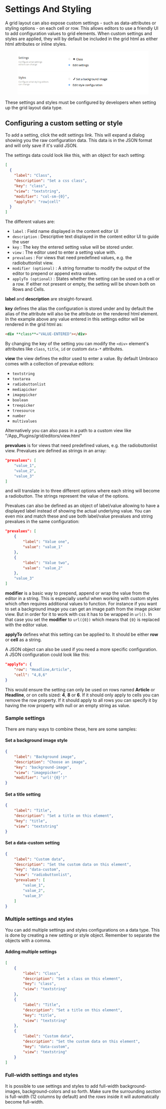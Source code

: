 # Settings And Styling

A grid layout can also expose custom settings - such as data-attributes or styling options - on each cell or row. This allows editors to use a friendly UI to add configuration values to grid elements. When custom settings and styles are applied, they will by default be included in the grid html as either html attributes or inline styles.

<figure><img src="../../../../../../../10/umbraco-cms/fundamentals/backoffice/property-editors/built-in-property-editors/grid-layout/Images/settings.png" alt=""><figcaption></figcaption></figure>

These settings and styles must be configured by developers when setting up the grid layout data type.

## Configuring a custom setting or style

To add a setting, click the edit settings link. This will expand a dialog showing you the raw configuration data. This data is in the JSON format and will only save if it's valid JSON.

The settings data could look like this, with an object for each setting:

```json
[
  {
    "label": "Class",
    "description": "Set a css class",
    "key": "class",
    "view": "textstring",
    "modifier": "col-sm-{0}",
    "applyTo": "row|cell"
  }
]
```

The different values are:

* `label` : Field name displayed in the content editor UI
* `description` : Descriptive text displayed in the content editor UI to guide the user
* `key` : The key the entered setting value will be stored under.
* `view` : The editor used to enter a setting value with.
* `prevalues` : For views that need predefined values, e.g. the radiobuttonlist view.
* `modifier (optional)` : A string formatter to modify the output of the editor to prepend or append extra values.
* `applyTo (optional)` : States whether the setting can be used on a cell or a row. If either not present or empty, the setting will be shown both on Rows and Cells.

**label** and **description** are straight-forward.

**key** defines the alias the configuration is stored under and by default the alias of the attribute will also be the attribute on the rendered html element. In the example above any value entered in this settings editor will be rendered in the grid html as:

```html
<div **class**="VALUE-ENTERED"></div>
```

By changing the key of the setting you can modify the `<div>` element's attributes like `class`, `title`, `id` or custom `data-*` attributes.

**view** the view defines the editor used to enter a value. By default Umbraco comes with a collection of prevalue editors:

* `textstring`
* `textarea`
* `radiobuttonlist`
* `mediapicker`
* `imagepicker`
* `boolean`
* `treepicker`
* `treesource`
* `number`
* `multivalues`

Alternatively you can also pass in a path to a custom view like "/App\_Plugins/grid/editors/view.html"

**prevalues** is for views that need predefined values, e.g. the radiobuttonlist view. Prevalues are defined as strings in an array:

```json
"prevalues": [
    "value_1",
    "value_2",
    "value_3"
]
```

and will translate in to three different options where each string will become a radiobutton. The strings represent the value of the options.

Prevalues can also be defined as an object of label/value allowing to have a displayed label instead of showing the actual underlying value. You can even mix and match these and use both label/value prevalues and string prevalues in the same configuration:

```json
"prevalues": [
    {
        "label": "Value one",
        "value": "value_1"
    },
    {
        "label": "Value two",
        "value": "value_2"
    },
    "value_3"
]
```

**modifier** is a basic way to prepend, append or wrap the value from the editor in a string. This is especially useful when working with custom styles which often requires additional values to function. For instance if you want to set a background image you can get an image path from the image picker view. But in order for it to work with css it has to be wrapped in `url()`. In that case you set the **modifier** to `url({0})` which means that `{0}` is replaced with the editor value.

**applyTo** defines what this setting can be applied to. It should be either **row** or **cell** as a string.

A JSON object can also be used if you need a more specific configuration. A JSON configuration could look like this:

```json
"applyTo": {
    "row": "Headline,Article",
    "cell": "4,8,6"
}
```

This would ensure the setting can only be used on rows named **Article** or **Headline**, or on cells sized: **4**, **8** or **6**. If it should only apply to cells you can remove the row property. If it should apply to all rows you can specify it by having the row property with null or an empty string as value.

### Sample settings

There are many ways to combine these, here are some samples:

#### Set a background image style

```json
{
    "label": "Background image",
    "description": "Choose an image",
    "key": "background-image",
    "view": "imagepicker",
    "modifier": "url('{0}')"
}
```

#### Set a title setting

```json
{
    "label": "Title",
    "description": "Set a title on this element",
    "key": "title",
    "view": "textstring"
}
```

#### Set a data-custom setting

```json
{
    "label": "Custom data",
    "description": "Set the custom data on this element",
    "key": "data-custom",
    "view": "radiobuttonlist",
    "prevalues": [
        "value_1",
        "value_2",
        "value_3"
    ]
}
```

### Multiple settings and styles

You can add multiple settings and styles configurations on a data type. This is done by creating a new setting or style object. Remember to separate the objects with a comma.

#### Adding multiple settings

```json
[
    {
        "label": "Class",
        "description": "Set a class on this element",
        "key": "class",
        "view": "textstring"
    },
    {
        "label": "Title",
        "description": "Set a title on this element",
        "key": "title",
        "view": "textstring"
    },
    {
        "label": "Custom data",
        "description": "Set the custom data on this element",
        "key": "data-custom",
        "view": "textstring"
    }
]
```

### Full-width settings and styles

It is possible to use settings and styles to add full-width background-images, background-colors and so forth. Make sure the surrounding _section_ is full-width (12 columns by default) and the _rows_ inside it will automatically become full-width.
